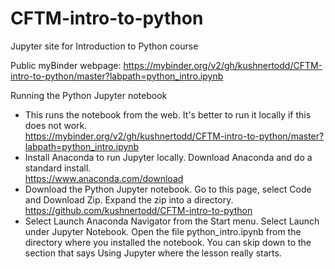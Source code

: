 # CFTM-intro-to-python
Jupyter site for Introduction to Python course

Public myBinder webpage:
https://mybinder.org/v2/gh/kushnertodd/CFTM-intro-to-python/master?labpath=python_intro.ipynb

Running the Python Jupyter notebook

- This runs the notebook from the web. It's better to run it locally if this does not work.  
https://mybinder.org/v2/gh/kushnertodd/CFTM-intro-to-python/master?labpath=python_intro.ipynb
- Install Anaconda to run Jupyter locally. Download Anaconda and do a standard install.   
https://www.anaconda.com/download
- Download the Python Jupyter notebook. Go to this page, select Code and Download Zip. Expand the zip into a directory.  
https://github.com/kushnertodd/CFTM-intro-to-python
-  Select Launch Anaconda Navigator from the Start menu. Select Launch under Jupyter Notebook. Open the file python_intro.ipynb from the directory where you installed the notebook. You can skip down to the section that says Using Jupyter where the lesson really starts.

